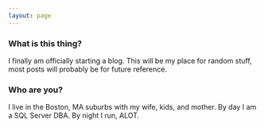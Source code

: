 ```yaml
---
layout: page
---
```

### What is this thing?

I finally am officially starting a blog. This will be my place for random stuff, most posts will probably be for future reference.

### Who are you?

I live in the Boston, MA suburbs with my wife, kids, and mother.  By day I am a SQL Server DBA. By night I run, ALOT.
